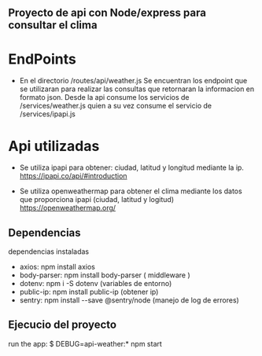 ## Proyecto de api con Node/express para consultar el clima

# EndPoints
- En el directorio /routes/api/weather.js
Se encuentran los endpoint que se utilizaran para realizar las consultas que retornaran la informacion en formato json. Desde la api consume los servicios de /services/weather.js quien a su vez consume el servicio de /services/ipapi.js

# Api utilizadas
- Se utiliza ipapi para obtener: ciudad, latitud y longitud mediante la ip. 
https://ipapi.co/api/#introduction

- Se utiliza openweathermap para obtener el clima mediante los datos que proporciona ipapi (ciudad, latitud y logitud)
https://openweathermap.org/

## Dependencias
dependencias instaladas
- axios: npm install axios 
- body-parser: npm install body-parser ( middleware )
- dotenv: npm i -S dotenv (variables de entorno)
- public-ip: npm install public-ip (obtener ip)
- sentry: npm install --save @sentry/node (manejo de log de errores)

## Ejecucio del proyecto
run the app:
     $ DEBUG=api-weather:* npm start